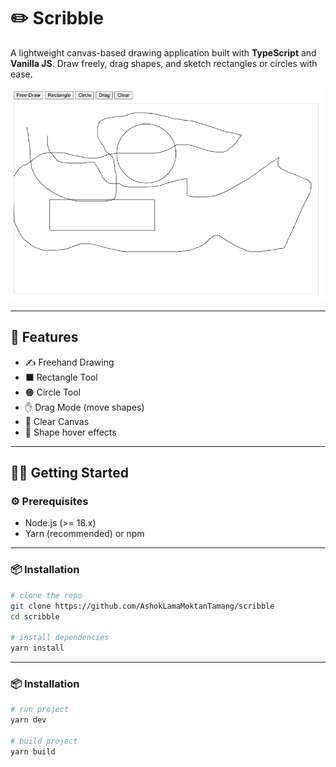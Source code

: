# ✏️ Scribble

A lightweight canvas-based drawing application built with **TypeScript** and **Vanilla JS**. Draw freely, drag shapes, and sketch rectangles or circles with ease.

![Scribble App Preview](./assets/preview.png)

---

## 🚀 Features

- ✍️ Freehand Drawing
- ⬛ Rectangle Tool
- 🟠 Circle Tool
- ✋ Drag Mode (move shapes)
- 🧹 Clear Canvas
- 🎯 Shape hover effects

---

## 🧑‍💻 Getting Started

### ⚙️ Prerequisites

- Node.js (>= 18.x)
- Yarn (recommended) or npm

---

### 📦 Installation

```bash
# clone the repo
git clone https://github.com/AshokLamaMoktanTamang/scribble
cd scribble

# install dependencies
yarn install
```

---

### 📦 Installation

```bash
# run project
yarn dev

# build project
yarn build
```